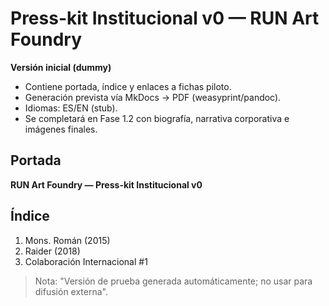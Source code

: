 # Press-kit Institucional v0 — RUN Art Foundry
**Versión inicial (dummy)**
- Contiene portada, índice y enlaces a fichas piloto.
- Generación prevista vía MkDocs → PDF (weasyprint/pandoc).
- Idiomas: ES/EN (stub).
- Se completará en Fase 1.2 con biografía, narrativa corporativa e imágenes finales.

## Portada
**RUN Art Foundry — Press-kit Institucional v0**

## Índice
1. Mons. Román (2015)
2. Raider (2018)
3. Colaboración Internacional #1

> Nota: "Versión de prueba generada automáticamente; no usar para difusión externa".
